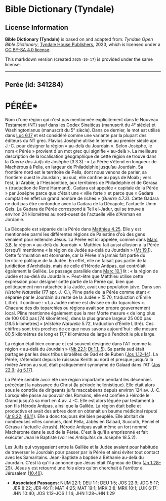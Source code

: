 # Bible Dictionary (Tyndale)

## License Information

**Bible Dictionary (Tyndale)** is based on and adapted from: _Tyndale Open Bible Dictionary_, [Tyndale House Publishers](https://tyndaleopenresources.com/), 2023, which is licensed under a [CC BY-SA 4.0 license](https://creativecommons.org/licenses/by-sa/4.0/legalcode.en).

This markdown version (created `2025-10-17`) is provided under the same license.



--------------------------------

## Perée (id: 341284)

PÉRÉE\*
=======

Nom d'une région qui n'est pas mentionnée explicitement dans le Nouveau Testament (NT) sauf dans les Codex Sinaiticus (manuscrit du 4ᵉ siècle) et Washingtonianus (manuscrit du 5ᵉ siècle). Dans ce dernier, le mot est utilisé dans [Luc 6\.17](https://ref.ly/Luke6:17) et est considéré comme une variante par la plupart des éditeurs du NT grec. Flavius Josèphe utilise le terme au premier siècle apr. J.\-C. pour désigner la région « au\-delà du Jourdain ». Selon Josèphe, le nom « Pérée » provient d'un mot grec qui signifie « au\-delà ». La meilleure description de la localisation géographique de cette région se trouve dans la *Guerre des Juifs* de Josèphe (3\.3\.3\) : « La Pérée s’étend en longueur de Machérous à Pella, en largeur de Philadelphie jusqu’au Jourdain. Sa frontière nord est le territoire de Pella, dont nous venons de parler, sa frontière ouest le Jourdain ; au sud, elle confine au pays de Moab ; vers l’est, à l’Arabie, à l’Hesbonitide, aux territoires de Philadelphie et de Gerasa » (traduction de René Harmand). Gadara est appelée « capitale de la Pérée » par Josèphe parce que c'était une « ville forte » et parce que « Gadara comptait en effet un grand nombre de riches » (*Guerre* 4\.7\.3\). Cette Gadara ne doit pas être confondue avec la Gadara de la Décapole, l'actuelle Umm Qeis. La Gadara de Pérée correspond à Tell el\-Jadur, qui se trouve à environ 24 kilomètres au nord\-ouest de l'actuelle ville d'Amman en Jordanie.

La Décapole est séparée de la Pérée dans [Matthieu 4\.25](https://ref.ly/Matt4:25). Elle y est mentionnée parmi les différentes régions de Palestine d'où des gens venaient pour entendre Jésus. La Pérée est ici appelée, comme dans [Marc 3\.8](https://ref.ly/Mark3:8), la région « au\-delà du Jourdain ». Matthieu fait aussi allusion à la Pérée lorsqu'il mentionne « la région de Judée au\-delà du Jourdain » ([Mt 19\.1](https://ref.ly/Matt19:1)). Cette formulation est étonnante, car la Pérée n'a jamais fait partie du territoire politique de la Judée. En effet, elle ne faisait pas partie de la juridiction d'Archélaüs, mais de celle d'Hérode Antipas, qui contrôlait également la Galilée. Le passage parallèle dans [Marc 10\.1](https://ref.ly/Mark10:1) lit : « la région de Judée et au\-delà du Jourdain ». Peut\-être que Matthieu utilise cette expression pour désigner cette partie de la Pérée qui, bien que politiquement non rattachée à la Judée, avait une population juive. Dans son *Histoire Naturelle* (77 apr. J.\-C.), Pline parle de la Pérée comme étant « séparée par le Jourdain du reste de la Judée » (5\.70, traduction d'Émile Littré). Il continue : « La Judée même est divisée en dix toparchies ». Chacune des dix toparchies ou régions avait son propre gouvernement local. Pline mentionne également que la mer Morte mesure « de long plus de 100 000 pas \[74 kilomètres], dans la plus grande largeur 25 000 pas \[18\.5 kilomètres] » (*Histoire Naturelle* 5\.72, traduction d'Émile Littré). Ces chiffres sont très proches de ce que nous savons aujourd'hui : elle mesure 80,5 kilomètres de long et 17,7 kilomètres de large à l'endroit le plus large.

La région était bien connue et est souvent désignée dans l'AT comme la région « au\-delà du Jourdain » ([Nb 22\.1](https://ref.ly/Num22:1); [Dt 1\.1, 5](https://ref.ly/Deut1:1,Deut1:5)). Sa partie sud était partagée par les deux tribus israélites de Gad et de Ruben ([Jos 1\.12–14](https://ref.ly/Josh1:12-Josh1:14)). La Pérée, s'étendant depuis le ruisseau Kerith au nord et presque jusqu'à la rivière Arnon au sud, était pratiquement synonyme de Galaad dans l'AT ([Jos 22\.9](https://ref.ly/Josh22:9); [Jg 5\.17](https://ref.ly/Judg5:17)).

La Pérée semble avoir été une région importante pendant les décennies précédant la naissance du Christ (la période hellénistique). Elle était alors sous le contrôle de dirigeants juifs maccabéens depuis environ 124 av. J.\-C. Lorsqu'elle passe au pouvoir des Romains, elle est confiée à Hérode le Grand jusqu'à sa mort en 4 av. J.\-C. Elle est alors léguée par testament à son fils Hérode Antipas, ainsi que la Galilée. La région était belle et productive et avait des arbres dont on obtenait un baume médicinal réputé ([Jr 8\.22](https://ref.ly/Jer8:22); [46\.11](https://ref.ly/Jer46:11)). Elle a donc toujours été bien peuplée. Elle abritait de nombreuses villes connues, dont Pella, Jabès en Galaad, Succoth, Peniel et Gérasa (l'actuelle Jerash). Hérode Antipas avait même un fort nommé Machéronte dans le sud de la Pérée. C'est là qu'il a emprisonné et fait exécuter Jean le Baptiste (voir les *Antiquités* de Josèphe 18\.5\.2\).

Les Juifs qui voyageaient entre la Galilée et la Judée avaient pour habitude de traverser le Jourdain pour passer par la Pérée et ainsi éviter tout contact avec les Samaritains. Jean\-Baptiste a baptisé à Béthanie au\-delà du Jourdain. C'est là qu'il a annoncé que Jésus était l'Agneau de Dieu ([Jn 1\.28–29](https://ref.ly/John1:28-John1:29)). Jésus y est retourné une fois alors qu'on cherchait à l'arrêter à Jérusalem ([10\.40](https://ref.ly/John10:40)).

* **Associated Passages:** NUM 22:1; DEU 1:1; DEU 1:5; JOS 22:9; JDG 5:17; JER 8:22; JER 46:11; MAT 4:25; MAT 19:1; MRK 3:8; MRK 10:1; LUK 6:17; JHN 10:40; JOS 1:12–JOS 1:14; JHN 1:28–JHN 1:29

